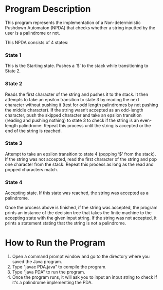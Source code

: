# Program Description

This program represents the implementation of a Non-deterministic Pushdown Automaton (NPDA) that checks whether a string inputted by the user is a palindrome or not.

This NPDA consists of 4 states:

### State 1
This is the Starting state. Pushes a ‘$’ to the stack while transitioning to State 2.

### State 2
Reads the first character of the string and pushes it to the stack. It then attempts to take an epsilon transition to state 3 by reading the next character without pushing it (test for odd length palindromes by not pushing the middle character). If the string wasn’t accepted as an odd-length character, push the skipped character and take an epsilon transition (reading and pushing nothing) to state 3 to check if the string is an even-length palindrome. Repeat this process until the string is accepted or the end of the string is reached.

### State 3
Attempt to take an epsilon transition to state 4 (popping ‘$’ from the stack). If the string was not accepted, read the first character of the string and pop one character from the stack. Repeat this process as long as the read and popped characters match.

### State 4
Accepting state. If this state was reached, the string was accepted as a palindrome.

Once the process above is finished, if the string was accepted, the program prints an instance of the decision tree that takes the finite machine to the accepting state with the given input string. If the string was not accepted, it prints a statement stating that the string is not a palindrome.

# How to Run the Program

1. Open a command prompt window and go to the directory where you saved the Java program.
2. Type "javac PDA.java" to compile the program.
3. Type "java PDA" to run the program.
4. Once the program runs, it will ask you to input an input string to check if it's a palindrome implementing the PDA.
